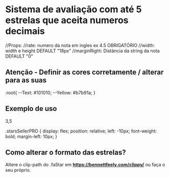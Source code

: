 # Sistema de avaliação com até 5 estrelas que aceita numeros decimais 

//Props:
//rate: numero da nota em ingles ex 4.5 OBRIGATÓRIO
//width: width e height DEFAULT "18px"
//marginRight: Distância da string da nota DEFAULT "0"

## Atenção - Definir as cores corretamente / alterar para as suas
:root{ 
    --Text: #101010; 
    --Yellow: #b7b91a;
}

## Exemplo de uso

<div className="starsSellerPRO">
    <Stars rate="3.5" width="16px" marginRight="5px"/>
    <p>3,5</p>
</div>

.starsSellerPRO {
    display: flex;
    position: relative;
    left: -10px;
    font-weight: bold;
    margin-left: 10px;
} 

## Como alterar o formato das estrelas? 

Altere o clip-path do .faStar em **https://bennettfeely.com/clippy/** ou faça o seu próprio.
